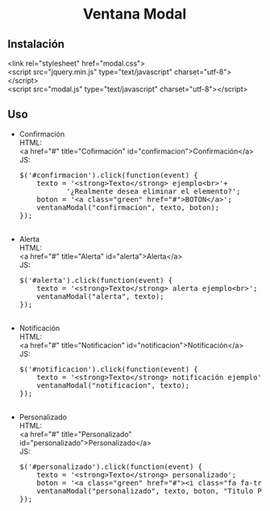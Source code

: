 <html>
<head>
	<meta charset="utf-8">
	<meta http-equiv="X-UA-Compatible" content="IE=edge">
	<title>Modal</title>
	<link rel="stylesheet" href="modal.css">
	<script src="jquery.min.js" type="text/javascript" charset="utf-8"></script>
	<script src="modal.js" type="text/javascript" charset="utf-8"></script>
</head>
<body>
	<center>
		<h1>Ventana Modal</h1>
	</center>
	<h2>Instalación</h2>
	&lt;link rel="stylesheet" href="modal.css"&gt;<br>
	&lt;script src="jquery.min.js" type="text/javascript" charset="utf-8"&gt;&lt;/script&gt;<br>
	&lt;script src="modal.js" type="text/javascript" charset="utf-8"&gt;&lt;/script&gt;
	<h2>Uso</h2>
	<ul>
		<li>
			Confirmación<br>
			HTML:<br>
			&lt;a href="#" title="Cofirmación" id="confirmacion"&gt;Confirmación&lt;/a&gt;<br>
			JS:<br>
			<pre>
$('#confirmacion').click(function(event) { 
    texto = '&lt;strong&gt;Texto&lt;/strong&gt; ejemplo&lt;br&gt;'+ 
           '¿Realmente desea eliminar el elemento?'; 
    boton = '&lt;a class="green" href="#"&gt;BOTON&lt;/a&gt;';
    ventanaModal("confirmacion", texto, boton);
});				
			</pre>
		</li>
		<li>
			Alerta<br>
			HTML:<br>
			&lt;a href="#" title="Alerta" id="alerta"&gt;Alerta&lt;/a&gt;<br>
			JS:<br>
			<pre>
$('#alerta').click(function(event) { 
	texto = '&lt;strong&gt;Texto&lt;/strong&gt; alerta ejemplo&lt;br&gt;';
	ventanaModal("alerta", texto);
});				
			</pre>
		</li>
		<li>
			Notificación<br>
			HTML:<br>
			&lt;a href="#" title="Notificacíon" id="notificacion"&gt;Notificación&lt;/a&gt;<br>
			JS:<br>
			<pre>
$('#notificacion').click(function(event) {
    texto = '&lt;strong&gt;Texto&lt;/strong&gt; notificación ejemplo';
    ventanaModal("notificacion", texto);
});			
			</pre>
		</li>
		<li>
			Personalizado<br>
			HTML:<br>
			&lt;a href="#" title="Personalizado" id="personalizado"&gt;Personalizado&lt;/a&gt;<br>
			JS:<br>
			<pre>
$('#personalizado').click(function(event) {
    texto = '&lt;strong>Texto&lt;/strong&gt; personalizado';
    boton = '&lt;a class="green" href="#"&gt;&lt;i class="fa fa-trash"&gt;&lt;/i&gt;BOTON&lt;/a&gt;';
    ventanaModal("personalizado", texto, boton, "Titulo Personalizado");
});		
			</pre>
		</li>
	</ul>
</body>
</html>